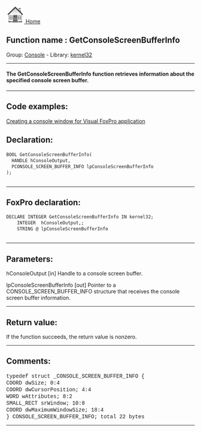 [<img src="../../images/home.png"> Home ](https://github.com/VFPX/Win32API)  

## Function name : GetConsoleScreenBufferInfo
Group: [Console](../../functions_group.md#Console)  -  Library: [kernel32](../../libraries.md#kernel32)  
***  


#### The GetConsoleScreenBufferInfo function retrieves information about the specified console screen buffer.
***  


## Code examples:
[Creating a console window for Visual FoxPro application](../../samples/sample_474.md)  

## Declaration:
```foxpro  
BOOL GetConsoleScreenBufferInfo(
  HANDLE hConsoleOutput,
  PCONSOLE_SCREEN_BUFFER_INFO lpConsoleScreenBufferInfo
);
  
```  
***  


## FoxPro declaration:
```foxpro  
DECLARE INTEGER GetConsoleScreenBufferInfo IN kernel32;
	INTEGER  hConsoleOutput,;
	STRING @ lpConsoleScreenBufferInfo
  
```  
***  


## Parameters:
hConsoleOutput 
[in] Handle to a console screen buffer. 

lpConsoleScreenBufferInfo 
[out] Pointer to a CONSOLE_SCREEN_BUFFER_INFO structure that receives the console screen buffer information.   
***  


## Return value:
If the function succeeds, the return value is nonzero.  
***  


## Comments:
<font face=Courier>typedef struct _CONSOLE_SCREEN_BUFFER_INFO {  
  COORD dwSize;               0:4  
  COORD dwCursorPosition;     4:4  
  WORD wAttributes;           8:2  
  SMALL_RECT srWindow;       10:8  
  COORD dwMaximumWindowSize; 18:4  
} CONSOLE_SCREEN_BUFFER_INFO; total 22 bytes</font>  
  
***  

